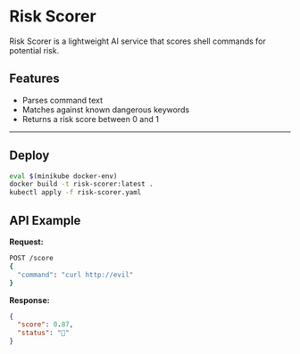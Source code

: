 # Risk Scorer

Risk Scorer is a lightweight AI service that scores shell commands for potential risk.

## Features
- Parses command text
- Matches against known dangerous keywords
- Returns a risk score between 0 and 1

---

## Deploy
```bash
eval $(minikube docker-env)
docker build -t risk-scorer:latest .
kubectl apply -f risk-scorer.yaml
```

## API Example
**Request:**
```bash
POST /score
{
  "command": "curl http://evil"
}
```

**Response:**
```json
{
  "score": 0.87,
  "status": "🚨"
}
```
